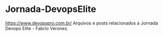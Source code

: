 # Jornada-DevopsElite
https://www.devopspro.com.br/
Arquivos e posts relacionados a Jornada Devops Elite - Fabrio Veronez.
